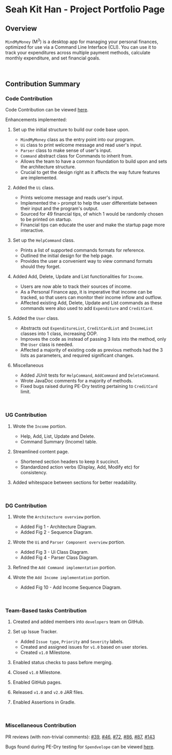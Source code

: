 # Seah Kit Han - Project Portfolio Page

## Overview
`MindMyMoney` (M<sup>3</sup>) is a desktop app for managing your personal finances, optimized for use via a Command Line
Interface (CLI). You can use it to track your expenditures across multiple payment methods, calculate monthly
expenditure, and set financial goals.

<br/>

## Contribution Summary

### Code Contribution
Code Contribution can be viewed [here](https://nus-cs2113-ay2122s2.github.io/tp-dashboard/?search=khseah&breakdown=true).

Enhancements implemented:
1. Set up the initial structure to build our code base upon.
   - `MindMyMoney` class as the entry point into our program.
   - `Ui` class to print welcome message and read user's input.
   - `Parser` class to make sense of user's input.
   - `Command` abstract class for Commands to inherit from.
   - Allows the team to have a common foundation to build upon and sets the architecture structure.
   - Crucial to get the design right as it affects the way future features are implemented.


2. Added the `Ui` class.
   - Prints welcome message and reads user's input.
   - Implemented the `>` prompt to help the user differentiate between their input and the program's output.
   - Sourced for 49 financial tips, of which 1 would be randomly chosen to be printed on startup.
   - Financial tips can educate the user and make the startup page more interactive.


3. Set up the `HelpCommand` class.
   - Prints a list of supported commands formats for reference.
   - Outlined the initial design for the help page.
   - Provides the user a convenient way to view command formats should they forget.


4. Added Add, Delete, Update and List functionalities for `Income`.
   - Users are now able to track their sources of income.
   - As a Personal Finance app, it is imperative that income can be tracked, so that users can monitor their income
inflow and outflow.
   - Affected existing Add, Delete, Update and List commands as these commands were also used to add `Expenditure` and
`CreditCard`.


5. Added the `User` class.
   - Abstracts out `ExpenditureList`, `CreditCardList` and `IncomeList` classes into 1 class, increasing OOP.
   - Improves the code as instead of passing 3 lists into the method, only the `User` class is needed.
   - Affected a majority of existing code as previous methods had the 3 lists as parameters, and required significant 
changes.
   

6. Miscellaneous
   - Added JUnit tests for `HelpCommand`, `AddCommand` and `DeleteCommand`.
   - Wrote JavaDoc comments for a majority of methods.
   - Fixed bugs raised during PE-Dry testing pertaining to `CreditCard` limit.

<br/>

### UG Contribution
1. Wrote the `Income` portion.
   - Help, Add, List, Update and Delete.
   - Command Summary (Income) table.


2. Streamlined content page.
   - Shortened section headers to keep it succinct.
   - Standardized action verbs (Display, Add, Modify etc) for consistency.


3. Added whitespace between sections for better readability.

<br/>

### DG Contribution
1. Wrote the `Architecture overview` portion.
   - Added Fig 1 - Architecture Diagram.
   - Added Fig 2 - Sequence Diagram.


2. Wrote the `Ui` and `Parser Component overview` portion.
   - Added Fig 3 - Ui Class Diagram.
   - Added Fig 4 - Parser Class Diagram.


3. Refined the `Add Command implementation` portion.


4. Wrote the `Add Income implementation` portion.
   - Added Fig 10 - Add Income Sequence Diagram.

<br/>

### Team-Based tasks Contribution
1. Created and added members into `developers` team on GitHub.


2. Set up Issue Tracker.
   - Added `Issue type`, `Priority` and `Severity` labels.
   - Created and assigned issues for `v1.0` based on user stories.
   - Created `v1.0` Milestone.


3. Enabled status checks to pass before merging.


4. Closed `v1.0` Milestone.


5. Enabled GitHub pages.


6. Released `v1.0` and `v2.0` JAR files.


7. Enabled Assertions in Gradle.

<br/>

### Miscellaneous Contribution
PR reviews (with non-trivial comments):
[#39](https://github.com/AY2122S2-CS2113T-T10-4/tp/pull/39), [#46](https://github.com/AY2122S2-CS2113T-T10-4/tp/pull/46), 
[#72](https://github.com/AY2122S2-CS2113T-T10-4/tp/pull/72), [#86](https://github.com/AY2122S2-CS2113T-T10-4/tp/pull/86), 
[#87](https://github.com/AY2122S2-CS2113T-T10-4/tp/pull/87), [#143](https://github.com/AY2122S2-CS2113T-T10-4/tp/pull/143)

Bugs found during PE-Dry testing for `Spendvelope` can be viewed [here](https://github.com/khseah/ped/issues).
